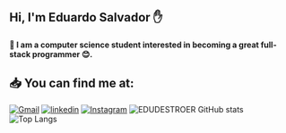 ## Hi, I'm Eduardo Salvador ✋

#### 🚀 I am a computer science student interested in becoming a great full-stack programmer 😊. 
## 📥 You can find me at:
[![Gmail](https://img.shields.io/badge/Microsoft_Outlook-0078D4?style=for-the-badge&logo=microsoft-outlook&logoColor=white)](eduardopicholi@hotmail.com)
[![linkedin](https://img.shields.io/badge/LinkedIn-0077B5?style=for-the-badge&logo=linkedin&logoColor=white)](https://www.linkedin.com/in/eduardo-salvador-picholi-1b4236226/)
[![Instagram](https://img.shields.io/badge/Instagram-E4405F?style=for-the-badge&logo=instagram&logoColor=white)](https://www.instagram.com/edu_salvadorp/)
![EDUDESTROER GitHub stats](https://github-readme-stats.vercel.app/api?username=EDUDESTROER&show_icons=true&theme=dracula)
![Top Langs](https://github-readme-stats.vercel.app/api/top-langs/?username=EDUDESTROER&layout=compact)
